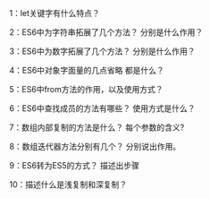 1：let关键字有什么特点？  
  
2：ES6中为字符串拓展了几个方法？ 分别是什么作用？  
  
3：ES6中为数字拓展了几个方法？ 分别是什么作用？  
  
4：ES6中对象字面量的几点省略 都是什么？  
  
5：ES6中from方法的作用，以及使用方式？  
  
6：ES6中查找成员的方法有哪些？ 使用方式是什么？  
  
7：数组内部复制的方法是什么？ 每个参数的含义?  
  
8：数组迭代器方法分别有几个？ 分别说出作用。  
  
9：ES6转为ES5的方式？ 描述出步骤  
  
10：描述什么是浅复制和深复制？  
